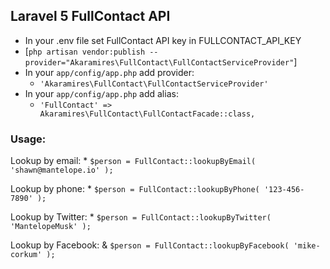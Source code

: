 ## Laravel 5 FullContact API

* In your .env file set FullContact API key in FULLCONTACT_API_KEY
* [`php artisan vendor:publish --provider="Akaramires\FullContact\FullContactServiceProvider"`]
* In your `app/config/app.php` add provider:
	* `'Akaramires\FullContact\FullContactServiceProvider'`
* In your `app/config/app.php` add alias:
	*  `'FullContact' => Akaramires\FullContact\FullContactFacade::class,`


### Usage:
Lookup by email:
	* `$person = FullContact::lookupByEmail( 'shawn@mantelope.io' );`

Lookup by phone:
	* `$person = FullContact::lookupByPhone( '123-456-7890' );`

Lookup by Twitter: 
	* `$person = FullContact::lookupByTwitter( 'MantelopeMusk' );`

Lookup by Facebook:
	& `$person = FullContact::lookupByFacebook( 'mike-corkum' );`

